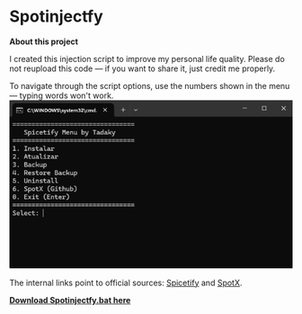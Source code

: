 # Spotinjectfy
**About this project**

I created this injection script to improve my personal life quality.
Please do not reupload this code — if you want to share it, just credit me properly.

To navigate through the script options, use the numbers shown in the menu — typing words won't work.
![Preview](screenshot.png)

The internal links point to official sources: [Spicetify](https://spicetify.app) and [SpotX](https://github.com/amd64fox/SpotX).

**[Download Spotinjectfy.bat here](https://github.com/Tadaky/Spotinjectfy/releases/latest)**
